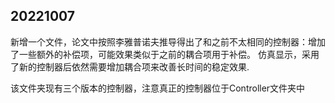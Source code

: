 ## 20221007

新增一个文件，论文中按照李雅普诺夫推导得出了和之前不太相同的控制器：增加了一些额外的补偿项，可能效果类似于之前的耦合项用于补偿。
仿真显示，采用了新的控制器后依然需要增加耦合项来改善长时间的稳定效果.



该文件夹现有三个版本的控制器，注意真正的控制器位于Controller文件夹中
